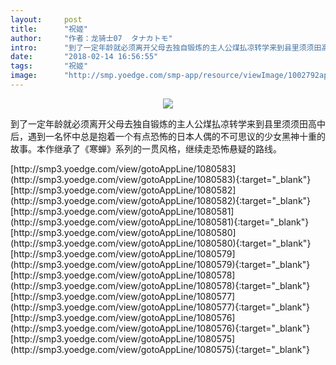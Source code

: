 ```yaml
---
layout:     post
title:      "祝姬"
author:     "作者：龙骑士07  タナカトモ"
intro:      "到了一定年龄就必须离开父母去独自锻炼的主人公煤払凉转学来到县里须须田高中后，遇到一名怀中总是抱着一个有点恐怖的日本人偶的不可思议的少女黑神十重的故事。本作继承了《寒蝉》系列的一贯风格，继续走恐怖悬疑的路线。"
date:       "2018-02-14 16:56:55"
tags:       "祝姬"
image:      "http://smp.yoedge.com/smp-app/resource/viewImage/1002792appline.png"
---
```

<div style="text-align: center">
<p><img src="http://smp.yoedge.com/smp-app/resource/viewImage/1002792appline.png"/></p>
</div>
<p class="post-meta">
<span>到了一定年龄就必须离开父母去独自锻炼的主人公煤払凉转学来到县里须须田高中后，遇到一名怀中总是抱着一个有点恐怖的日本人偶的不可思议的少女黑神十重的故事。本作继承了《寒蝉》系列的一贯风格，继续走恐怖悬疑的路线。</span>
</p>
[http://smp3.yoedge.com/view/gotoAppLine/1080583](http://smp3.yoedge.com/view/gotoAppLine/1080583){:target="_blank"}
[http://smp3.yoedge.com/view/gotoAppLine/1080582](http://smp3.yoedge.com/view/gotoAppLine/1080582){:target="_blank"}
[http://smp3.yoedge.com/view/gotoAppLine/1080581](http://smp3.yoedge.com/view/gotoAppLine/1080581){:target="_blank"}
[http://smp3.yoedge.com/view/gotoAppLine/1080580](http://smp3.yoedge.com/view/gotoAppLine/1080580){:target="_blank"}
[http://smp3.yoedge.com/view/gotoAppLine/1080579](http://smp3.yoedge.com/view/gotoAppLine/1080579){:target="_blank"}
[http://smp3.yoedge.com/view/gotoAppLine/1080578](http://smp3.yoedge.com/view/gotoAppLine/1080578){:target="_blank"}
[http://smp3.yoedge.com/view/gotoAppLine/1080577](http://smp3.yoedge.com/view/gotoAppLine/1080577){:target="_blank"}
[http://smp3.yoedge.com/view/gotoAppLine/1080576](http://smp3.yoedge.com/view/gotoAppLine/1080576){:target="_blank"}
[http://smp3.yoedge.com/view/gotoAppLine/1080575](http://smp3.yoedge.com/view/gotoAppLine/1080575){:target="_blank"}


